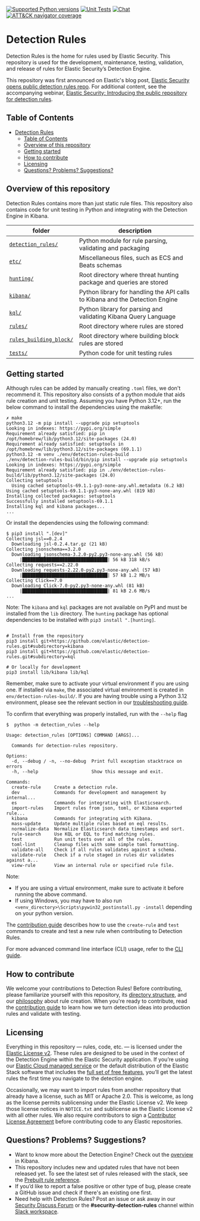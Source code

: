 [![Supported Python versions](https://img.shields.io/badge/python-3.12+-yellow.svg)](https://www.python.org/downloads/)
[![Unit Tests](https://github.com/elastic/detection-rules/workflows/Unit%20Tests/badge.svg)](https://github.com/elastic/detection-rules/actions)
[![Chat](https://img.shields.io/badge/chat-%23security--detection--rules-blueviolet)](https://ela.st/slack)
[![ATT&CK navigator coverage](https://img.shields.io/badge/ATT&CK-Navigator-red.svg)](https://ela.st/detection-rules-navigator-trade)

# Detection Rules

Detection Rules is the home for rules used by Elastic Security. This repository is used for the development, maintenance, testing, validation, and release of rules for Elastic Security’s Detection Engine.

This repository was first announced on Elastic's blog post, [Elastic Security opens public detection rules repo](https://elastic.co/blog/elastic-security-opens-public-detection-rules-repo). For additional content, see the accompanying webinar, [Elastic Security: Introducing the public repository for detection rules](https://www.elastic.co/webinars/introducing-the-public-repository-for-detection-rules).


## Table of Contents
- [Detection Rules](#detection-rules)
  - [Table of Contents](#table-of-contents)
  - [Overview of this repository](#overview-of-this-repository)
  - [Getting started](#getting-started)
  - [How to contribute](#how-to-contribute)
  - [Licensing](#licensing)
  - [Questions? Problems? Suggestions?](#questions-problems-suggestions)


## Overview of this repository

Detection Rules contains more than just static rule files. This repository also contains code for unit testing in Python and integrating with the Detection Engine in Kibana.

| folder                                          |  description                                                                        |
|------------------------------------------------ |------------------------------------------------------------------------------------ |
| [`detection_rules/`](detection_rules)           | Python module for rule parsing, validating and packaging                            |
| [`etc/`](detection_rules/etc)                   | Miscellaneous files, such as ECS and Beats schemas                                  |
| [`hunting/`](./hunting/)                        | Root directory where threat hunting package and queries are stored                   |
| [`kibana/`](lib/kibana)                         | Python library for handling the API calls to Kibana and the Detection Engine        |
| [`kql/`](lib/kql)                               | Python library for parsing and validating Kibana Query Language                     |
| [`rules/`](rules)                               | Root directory where rules are stored                                               |
| [`rules_building_block/`](rules_building_block) | Root directory where building block rules are stored                                |
| [`tests/`](tests)                               | Python code for unit testing rules                                                  |


## Getting started

Although rules can be added by manually creating `.toml` files, we don't recommend it. This repository also consists of a python module that aids rule creation and unit testing. Assuming you have Python 3.12+, run the below command to install the dependencies using the makefile:

```console
✗ make
python3.12 -m pip install --upgrade pip setuptools
Looking in indexes: https://pypi.org/simple
Requirement already satisfied: pip in /opt/homebrew/lib/python3.12/site-packages (24.0)
Requirement already satisfied: setuptools in /opt/homebrew/lib/python3.12/site-packages (69.1.1)
python3.12 -m venv ./env/detection-rules-build
./env/detection-rules-build/bin/pip install --upgrade pip setuptools
Looking in indexes: https://pypi.org/simple
Requirement already satisfied: pip in ./env/detection-rules-build/lib/python3.12/site-packages (24.0)
Collecting setuptools
  Using cached setuptools-69.1.1-py3-none-any.whl.metadata (6.2 kB)
Using cached setuptools-69.1.1-py3-none-any.whl (819 kB)
Installing collected packages: setuptools
Successfully installed setuptools-69.1.1
Installing kql and kibana packages...
...
```


Or install the dependencies using the following command:
```console
$ pip3 install ".[dev]"
Collecting jsl==0.2.4
  Downloading jsl-0.2.4.tar.gz (21 kB)
Collecting jsonschema==3.2.0
  Downloading jsonschema-3.2.0-py2.py3-none-any.whl (56 kB)
     |████████████████████████████████| 56 kB 318 kB/s
Collecting requests==2.22.0
  Downloading requests-2.22.0-py2.py3-none-any.whl (57 kB)
     |████████████████████████████████| 57 kB 1.2 MB/s
Collecting Click==7.0
  Downloading Click-7.0-py2.py3-none-any.whl (81 kB)
     |████████████████████████████████| 81 kB 2.6 MB/s
...
```

Note: The `kibana` and `kql` packages are not available on PyPI and must be installed from the `lib` directory. The `hunting` package has optional dependencies to be installed with `pip3 install ".[hunting]`.

```console

# Install from the repository
pip3 install git+https://github.com/elastic/detection-rules.git#subdirectory=kibana
pip3 install git+https://github.com/elastic/detection-rules.git#subdirectory=kql

# Or locally for development
pip3 install lib/kibana lib/kql
```

Remember, make sure to activate your virtual environment if you are using one. If installed via `make`, the associated virtual environment is created in `env/detection-rules-build/`.
If you are having trouble using a Python 3.12 environment, please see the relevant section in our [troubleshooting guide](./Troubleshooting.md).

To confirm that everything was properly installed, run with the `--help` flag
```console
$  python -m detection_rules --help

Usage: detection_rules [OPTIONS] COMMAND [ARGS]...

  Commands for detection-rules repository.

Options:
  -d, --debug / -n, --no-debug  Print full exception stacktrace on errors
  -h, --help                    Show this message and exit.

Commands:
  create-rule     Create a detection rule.
  dev             Commands for development and management by internal...
  es              Commands for integrating with Elasticsearch.
  import-rules    Import rules from json, toml, or Kibana exported rule...
  kibana          Commands for integrating with Kibana.
  mass-update     Update multiple rules based on eql results.
  normalize-data  Normalize Elasticsearch data timestamps and sort.
  rule-search     Use KQL or EQL to find matching rules.
  test            Run unit tests over all of the rules.
  toml-lint       Cleanup files with some simple toml formatting.
  validate-all    Check if all rules validates against a schema.
  validate-rule   Check if a rule staged in rules dir validates against a...
  view-rule       View an internal rule or specified rule file.
```

Note:
- If you are using a virtual environment, make sure to activate it before running the above command.
- If using Windows, you may have to also run `<venv_directory>\Scripts\pywin32_postinstall.py -install` depending on your python version.

The [contribution guide](CONTRIBUTING.md) describes how to use the `create-rule` and `test` commands to create and test a new rule when contributing to Detection Rules.

For more advanced command line interface (CLI) usage, refer to the [CLI guide](CLI.md).

## How to contribute

We welcome your contributions to Detection Rules! Before contributing, please familiarize yourself with this repository, its [directory structure](#overview-of-this-repository), and our [philosophy](PHILOSOPHY.md) about rule creation. When you're ready to contribute, read the [contribution guide](CONTRIBUTING.md) to learn how we turn detection ideas into production rules and validate with testing.

## Licensing

Everything in this repository — rules, code, etc. — is licensed under the [Elastic License v2](LICENSE.txt). These rules are designed to be used in the context of the Detection Engine within the Elastic Security application. If you’re using our [Elastic Cloud managed service](https://www.elastic.co/cloud/) or the default distribution of the Elastic Stack software that includes the [full set of free features](https://www.elastic.co/subscriptions), you’ll get the latest rules the first time you navigate to the detection engine.

Occasionally, we may want to import rules from another repository that already have a license, such as MIT or Apache 2.0. This is welcome, as long as the license permits sublicensing under the Elastic License v2. We keep those license notices in `NOTICE.txt` and sublicense as the Elastic License v2 with all other rules. We also require contributors to sign a [Contributor License Agreement](https://www.elastic.co/contributor-agreement) before contributing code to any Elastic repositories.

## Questions? Problems? Suggestions?

- Want to know more about the Detection Engine? Check out the [overview](https://www.elastic.co/guide/en/security/current/detection-engine-overview.html) in Kibana.
- This repository includes new and updated rules that have not been released yet. To see the latest set of rules released with the stack, see the [Prebuilt rule reference](https://www.elastic.co/guide/en/security/current/prebuilt-rules-downloadable-updates.html).
- If you’d like to report a false positive or other type of bug, please create a GitHub issue and check if there's an existing one first.
- Need help with Detection Rules? Post an issue or ask away in our [Security Discuss Forum](https://discuss.elastic.co/c/security/) or the **#security-detection-rules** channel within [Slack workspace](https://www.elastic.co/blog/join-our-elastic-stack-workspace-on-slack).
